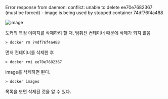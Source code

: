 Error response from daemon: conflict: unable to delete ee70e7682367 (must be forced) - image is being used by stopped container 74df76f4a488

![image](https://user-images.githubusercontent.com/43662673/130477109-db0944db-9196-4ced-a425-1677f6c34633.png)

도커의 특정 이미지를 삭제하려 할 때, 멈춰진 컨테이너 때문에 삭제가 되지 않음



```
> docker rm 74df76f4a488
```

먼저 컨테이너를 삭제한 후



```
> docker rmi ee70e7682367 
```

image를 삭제하면 된다.



```
> docker images
```

목록을 보면 삭제된 것을 알 수 있다.

